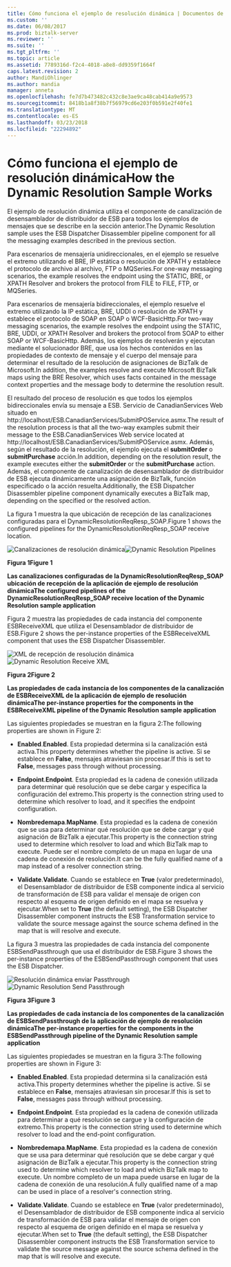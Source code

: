 ```yaml
---
title: Cómo funciona el ejemplo de resolución dinámica | Documentos de Microsoft
ms.custom: ''
ms.date: 06/08/2017
ms.prod: biztalk-server
ms.reviewer: ''
ms.suite: ''
ms.tgt_pltfrm: ''
ms.topic: article
ms.assetid: 7789316d-f2c4-4018-a8e8-dd9359f1664f
caps.latest.revision: 2
author: MandiOhlinger
ms.author: mandia
manager: anneta
ms.openlocfilehash: fe7d7b473482c432c8e3ae9ca48cab414a9e9573
ms.sourcegitcommit: 8418b1a8f38b7f56979cd6e203f0b591e2f40fe1
ms.translationtype: MT
ms.contentlocale: es-ES
ms.lasthandoff: 03/23/2018
ms.locfileid: "22294892"
---
```

# <a name="how-the-dynamic-resolution-sample-works"></a><span data-ttu-id="fb356-102">Cómo funciona el ejemplo de resolución dinámica</span><span class="sxs-lookup"><span data-stu-id="fb356-102">How the Dynamic Resolution Sample Works</span></span>
<span data-ttu-id="fb356-103">El ejemplo de resolución dinámica utiliza el componente de canalización de desensamblador de distribuidor de ESB para todos los ejemplos de mensajes que se describe en la sección anterior.</span><span class="sxs-lookup"><span data-stu-id="fb356-103">The Dynamic Resolution sample uses the ESB Dispatcher Disassembler pipeline component for all the messaging examples described in the previous section.</span></span>  
  
 <span data-ttu-id="fb356-104">Para escenarios de mensajería unidireccionales, en el ejemplo se resuelve el extremo utilizando el BRE, IP estática o resolución de XPATH y establece el protocolo de archivo al archivo, FTP o MQSeries.</span><span class="sxs-lookup"><span data-stu-id="fb356-104">For one-way messaging scenarios, the example resolves the endpoint using the STATIC, BRE, or XPATH Resolver and brokers the protocol from FILE to FILE, FTP, or MQSeries.</span></span>  
  
 <span data-ttu-id="fb356-105">Para escenarios de mensajería bidireccionales, el ejemplo resuelve el extremo utilizando la IP estática, BRE, UDDI o resolución de XPATH y establece el protocolo de SOAP en SOAP o WCF-BasicHttp.</span><span class="sxs-lookup"><span data-stu-id="fb356-105">For two-way messaging scenarios, the example resolves the endpoint using the STATIC, BRE, UDDI, or XPATH Resolver and brokers the protocol from SOAP to either SOAP or WCF-BasicHttp.</span></span> <span data-ttu-id="fb356-106">Además, los ejemplos de resolverán y ejecutan mediante el solucionador BRE, que usa los hechos contenidos en las propiedades de contexto de mensaje y el cuerpo del mensaje para determinar el resultado de la resolución de asignaciones de BizTalk de Microsoft.</span><span class="sxs-lookup"><span data-stu-id="fb356-106">In addition, the examples resolve and execute Microsoft BizTalk maps using the BRE Resolver, which uses facts contained in the message context properties and the message body to determine the resolution result.</span></span>  
  
 <span data-ttu-id="fb356-107">El resultado del proceso de resolución es que todos los ejemplos bidireccionales envía su mensaje a ESB. Servicio de CanadianServices Web situado en http://localhost/ESB.CanadianServices/SubmitPOService.asmx.</span><span class="sxs-lookup"><span data-stu-id="fb356-107">The result of the resolution process is that all the two-way examples submit their message to the ESB.CanadianServices Web service located at http://localhost/ESB.CanadianServices/SubmitPOService.asmx.</span></span> <span data-ttu-id="fb356-108">Además, según el resultado de la resolución, el ejemplo ejecuta el **submitOrder** o **submitPurchase** acción.</span><span class="sxs-lookup"><span data-stu-id="fb356-108">In addition, depending on the resolution result, the example executes either the **submitOrder** or the **submitPurchase** action.</span></span> <span data-ttu-id="fb356-109">Además, el componente de canalización de desensamblador de distribuidor de ESB ejecuta dinámicamente una asignación de BizTalk, función especificado o la acción resuelta.</span><span class="sxs-lookup"><span data-stu-id="fb356-109">Additionally, the ESB Dispatcher Disassembler pipeline component dynamically executes a BizTalk map, depending on the specified or the resolved action.</span></span>  
  
 <span data-ttu-id="fb356-110">La figura 1 muestra la que ubicación de recepción de las canalizaciones configuradas para el DynamicResolutionReqResp_SOAP.</span><span class="sxs-lookup"><span data-stu-id="fb356-110">Figure 1 shows the configured pipelines for the DynamicResolutionReqResp_SOAP receive location.</span></span>  
  
 <span data-ttu-id="fb356-111">![Canalizaciones de resolución dinámica](../esb-toolkit/media/ch6-dynamicresolutionpipelines.gif "Ch6-DynamicResolutionPipelines")</span><span class="sxs-lookup"><span data-stu-id="fb356-111">![Dynamic Resolution Pipelines](../esb-toolkit/media/ch6-dynamicresolutionpipelines.gif "Ch6-DynamicResolutionPipelines")</span></span>  
  
 <span data-ttu-id="fb356-112">**Figura 1**</span><span class="sxs-lookup"><span data-stu-id="fb356-112">**Figure 1**</span></span>  
  
 <span data-ttu-id="fb356-113">**Las canalizaciones configuradas de la DynamicResolutionReqResp_SOAP ubicación de recepción de la aplicación de ejemplo de resolución dinámica**</span><span class="sxs-lookup"><span data-stu-id="fb356-113">**The configured pipelines of the DynamicResolutionReqResp_SOAP receive location of the Dynamic Resolution sample application**</span></span>  
  
 <span data-ttu-id="fb356-114">Figura 2 muestra las propiedades de cada instancia del componente ESBReceiveXML que utiliza el Desensamblador de distribuidor de ESB.</span><span class="sxs-lookup"><span data-stu-id="fb356-114">Figure 2 shows the per-instance properties of the ESBReceiveXML component that uses the ESB Dispatcher Disassembler.</span></span>  
  
 <span data-ttu-id="fb356-115">![XML de recepción de resolución dinámica](../esb-toolkit/media/ch6-dynamicresolutionreceivexml.gif "Ch6-DynamicResolutionReceiveXML")</span><span class="sxs-lookup"><span data-stu-id="fb356-115">![Dynamic Resolution Receive XML](../esb-toolkit/media/ch6-dynamicresolutionreceivexml.gif "Ch6-DynamicResolutionReceiveXML")</span></span>  
  
 <span data-ttu-id="fb356-116">**Figura 2**</span><span class="sxs-lookup"><span data-stu-id="fb356-116">**Figure 2**</span></span>  
  
 <span data-ttu-id="fb356-117">**Las propiedades de cada instancia de los componentes de la canalización de ESBReceiveXML de la aplicación de ejemplo de resolución dinámica**</span><span class="sxs-lookup"><span data-stu-id="fb356-117">**The per-instance properties for the components in the ESBReceiveXML pipeline of the Dynamic Resolution sample application**</span></span>  
  
 <span data-ttu-id="fb356-118">Las siguientes propiedades se muestran en la figura 2:</span><span class="sxs-lookup"><span data-stu-id="fb356-118">The following properties are shown in Figure 2:</span></span>  
  
-   <span data-ttu-id="fb356-119">**Enabled**.</span><span class="sxs-lookup"><span data-stu-id="fb356-119">**Enabled**.</span></span> <span data-ttu-id="fb356-120">Esta propiedad determina si la canalización está activa.</span><span class="sxs-lookup"><span data-stu-id="fb356-120">This property determines whether the pipeline is active.</span></span> <span data-ttu-id="fb356-121">Si se establece en **False**, mensajes atraviesan sin procesar.</span><span class="sxs-lookup"><span data-stu-id="fb356-121">If this is set to **False**, messages pass through without processing.</span></span>  
  
-   <span data-ttu-id="fb356-122">**Endpoint**.</span><span class="sxs-lookup"><span data-stu-id="fb356-122">**Endpoint**.</span></span> <span data-ttu-id="fb356-123">Esta propiedad es la cadena de conexión utilizada para determinar qué resolución que se debe cargar y especifica la configuración del extremo.</span><span class="sxs-lookup"><span data-stu-id="fb356-123">This property is the connection string used to determine which resolver to load, and it specifies the endpoint configuration.</span></span>  
  
-   <span data-ttu-id="fb356-124">**Nombredemapa**.</span><span class="sxs-lookup"><span data-stu-id="fb356-124">**MapName**.</span></span> <span data-ttu-id="fb356-125">Esta propiedad es la cadena de conexión que se usa para determinar qué resolución que se debe cargar y qué asignación de BizTalk a ejecutar.</span><span class="sxs-lookup"><span data-stu-id="fb356-125">This property is the connection string used to determine which resolver to load and which BizTalk map to execute.</span></span> <span data-ttu-id="fb356-126">Puede ser el nombre completo de un mapa en lugar de una cadena de conexión de resolución.</span><span class="sxs-lookup"><span data-stu-id="fb356-126">It can be the fully qualified name of a map instead of a resolver connection string.</span></span>  
  
-   <span data-ttu-id="fb356-127">**Validate**.</span><span class="sxs-lookup"><span data-stu-id="fb356-127">**Validate**.</span></span> <span data-ttu-id="fb356-128">Cuando se establece en **True** (valor predeterminado), el Desensamblador de distribuidor de ESB componente indica al servicio de transformación de ESB para validar el mensaje de origen con respecto al esquema de origen definido en el mapa se resuelva y ejecutar.</span><span class="sxs-lookup"><span data-stu-id="fb356-128">When set to **True** (the default setting), the ESB Dispatcher Disassembler component instructs the ESB Transformation service to validate the source message against the source schema defined in the map that is will resolve and execute.</span></span>  
  
 <span data-ttu-id="fb356-129">La figura 3 muestra las propiedades de cada instancia del componente ESBSendPassthrough que usa el distribuidor de ESB.</span><span class="sxs-lookup"><span data-stu-id="fb356-129">Figure 3 shows the per-instance properties of the ESBSendPassthrough component that uses the ESB Dispatcher.</span></span>  
  
 <span data-ttu-id="fb356-130">![Resolución dinámica enviar Passthrough](../esb-toolkit/media/ch6-dynamicresolutionsendpassthrough.gif "Ch6-DynamicResolutionSendPassthrough")</span><span class="sxs-lookup"><span data-stu-id="fb356-130">![Dynamic Resolution Send Passthrough](../esb-toolkit/media/ch6-dynamicresolutionsendpassthrough.gif "Ch6-DynamicResolutionSendPassthrough")</span></span>  
  
 <span data-ttu-id="fb356-131">**Figura 3**</span><span class="sxs-lookup"><span data-stu-id="fb356-131">**Figure 3**</span></span>  
  
 <span data-ttu-id="fb356-132">**Las propiedades de cada instancia de los componentes de la canalización de ESBSendPassthrough de la aplicación de ejemplo de resolución dinámica**</span><span class="sxs-lookup"><span data-stu-id="fb356-132">**The per-instance properties for the components in the ESBSendPassthrough pipeline of the Dynamic Resolution sample application**</span></span>  
  
 <span data-ttu-id="fb356-133">Las siguientes propiedades se muestran en la figura 3:</span><span class="sxs-lookup"><span data-stu-id="fb356-133">The following properties are shown in Figure 3:</span></span>  
  
-   <span data-ttu-id="fb356-134">**Enabled**.</span><span class="sxs-lookup"><span data-stu-id="fb356-134">**Enabled**.</span></span> <span data-ttu-id="fb356-135">Esta propiedad determina si la canalización está activa.</span><span class="sxs-lookup"><span data-stu-id="fb356-135">This property determines whether the pipeline is active.</span></span> <span data-ttu-id="fb356-136">Si se establece en **False**, mensajes atraviesan sin procesar.</span><span class="sxs-lookup"><span data-stu-id="fb356-136">If this is set to **False**, messages pass through without processing.</span></span>  
  
-   <span data-ttu-id="fb356-137">**Endpoint**.</span><span class="sxs-lookup"><span data-stu-id="fb356-137">**Endpoint**.</span></span> <span data-ttu-id="fb356-138">Esta propiedad es la cadena de conexión utilizada para determinar a qué resolución se cargue y la configuración de extremo.</span><span class="sxs-lookup"><span data-stu-id="fb356-138">This property is the connection string used to determine which resolver to load and the end-point configuration.</span></span>  
  
-   <span data-ttu-id="fb356-139">**Nombredemapa**.</span><span class="sxs-lookup"><span data-stu-id="fb356-139">**MapName**.</span></span> <span data-ttu-id="fb356-140">Esta propiedad es la cadena de conexión que se usa para determinar qué resolución que se debe cargar y qué asignación de BizTalk a ejecutar.</span><span class="sxs-lookup"><span data-stu-id="fb356-140">This property is the connection string used to determine which resolver to load and which BizTalk map to execute.</span></span> <span data-ttu-id="fb356-141">Un nombre completo de un mapa puede usarse en lugar de la cadena de conexión de una resolución.</span><span class="sxs-lookup"><span data-stu-id="fb356-141">A fully qualified name of a map can be used in place of a resolver's connection string.</span></span>  
  
-   <span data-ttu-id="fb356-142">**Validate**.</span><span class="sxs-lookup"><span data-stu-id="fb356-142">**Validate**.</span></span> <span data-ttu-id="fb356-143">Cuando se establece en **True** (valor predeterminado), el Desensamblador de distribuidor de ESB componente indica al servicio de transformación de ESB para validar el mensaje de origen con respecto al esquema de origen definido en el mapa se resuelva y ejecutar.</span><span class="sxs-lookup"><span data-stu-id="fb356-143">When set to **True** (the default setting), the ESB Dispatcher Disassembler component instructs the ESB Transformation service to validate the source message against the source schema defined in the map that is will resolve and execute.</span></span>